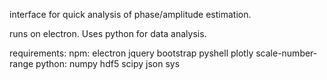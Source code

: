 interface for quick analysis of phase/amplitude estimation.

runs on electron. Uses python for data analysis.

requirements:
  npm:
    electron
    jquery
    bootstrap
    pyshell
    plotly
    scale-number-range
  python:
    numpy
    hdf5
    scipy
    json
    sys